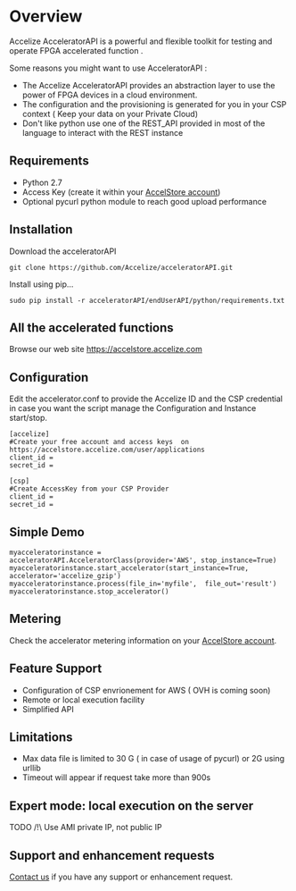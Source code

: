 # Overview
Accelize AcceleratorAPI is a powerful and flexible toolkit for testing and operate FPGA accelerated function .

Some reasons you might want to use AcceleratorAPI :
+ The Accelize AcceleratorAPI provides an abstraction layer to use the power of FPGA devices in a cloud environment. 
+ The configuration and the provisioning is generated for you in your CSP context ( Keep your data on your Private Cloud)
+ Don't like python use one of the REST_API provided in most of the language to interact with the REST instance


## Requirements
+ Python 2.7
+ Access Key (create it within your [AccelStore account](https://accelstore.accelize.com/user/application))
+ Optional pycurl python module to reach good upload performance


## Installation
Download the acceleratorAPI 

    git clone https://github.com/Accelize/acceleratorAPI.git 

Install using pip...

    sudo pip install -r acceleratorAPI/endUserAPI/python/requirements.txt


## All the accelerated functions

Browse our web site https://accelstore.accelize.com

## Configuration
Edit the accelerator.conf to provide the Accelize ID and the CSP credential in case you want the script manage the Configuration and Instance start/stop.

    [accelize]
    #Create your free account and access keys  on https://accelstore.accelize.com/user/applications
    client_id =
    secret_id =
    
    [csp]
    #Create AccessKey from your CSP Provider
    client_id =
    secret_id =

## Simple Demo

    myacceleratorinstance = acceleratorAPI.AcceleratorClass(provider='AWS', stop_instance=True)
    myacceleratorinstance.start_accelerator(start_instance=True,  accelerator='accelize_gzip')
    myacceleratorinstance.process(file_in='myfile',  file_out='result')
    myacceleratorinstance.stop_accelerator()
    
## Metering
Check the accelerator metering information on your [AccelStore account](https://accelstore.accelize.com/user/metering). 

## Feature Support
+ Configuration of CSP envrionement for AWS ( OVH is coming soon)
+ Remote or local execution facility
+ Simplified API

## Limitations
+ Max data file is limited to 30 G ( in case of usage of pycurl) or 2G using urllib 
+ Timeout will appear if request take more than 900s


## Expert mode: local execution on the server
TODO
/!\ Use AMI private IP, not public IP

## Support and enhancement requests
[Contact us](https://accelstore.accelize.com/contact-us/) if you have any support or enhancement request.
